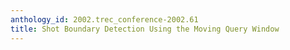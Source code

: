 ```yaml
---
anthology_id: 2002.trec_conference-2002.61
title: Shot Boundary Detection Using the Moving Query Window
---
```

